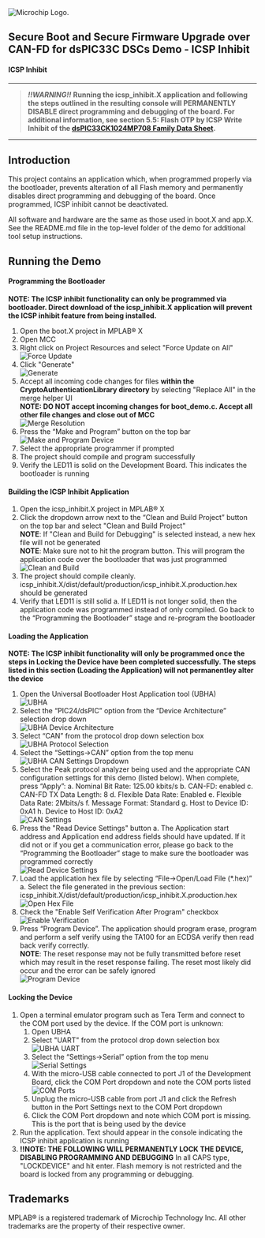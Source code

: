 <picture>
    <source media="(prefers-color-scheme: dark)" srcset="../images/microchip_logo_white_red.png">
	<source media="(prefers-color-scheme: light)" srcset="../images/microchip_logo_black_red.png">
    <img alt="Microchip Logo." src="../images/microchip_logo_black_red.png">
</picture>

## Secure Boot and Secure Firmware Upgrade over CAN-FD for dsPIC33C DSCs Demo - ICSP Inhibit

#### ICSP Inhibit
---
> **_!!WARNING!!_** 
**Running the icsp_inhibit.X application and following the steps outlined in the resulting console will PERMANENTLY DISABLE direct programming and debugging of the board. For additional information, see section 5.5: Flash OTP by ICSP Write Inhibit of the [dsPIC33CK1024MP708 Family Data Sheet](https://ww1.microchip.com/downloads/aemDocuments/documents/MCU16/ProductDocuments/DataSheets/dsPIC33CK1024MP710-Family-Data-Sheet-DS70005496.pdf).**

---

## Introduction
This project contains an application which, when programmed properly via the bootloader, prevents alteration of all Flash memory and permanently disables direct programming and debugging of the board. Once programmed, ICSP inhibit cannot be deactivated. 

All software and hardware are the same as those used in boot.X and app.X. See the README.md file in the top-level folder of the demo for additional tool setup instructions. 

## Running the Demo

#### Programming the Bootloader
**NOTE: The ICSP inhibit functionality can only be programmed via bootloader. Direct download of the icsp_inhibit.X application will prevent the ICSP inhibit feature from being installed.**
1. Open the boot.X project in MPLAB® X
2. Open MCC
3. Right click on Project Resources and select "Force Update on All"<br>
![Force Update](../images/MCC_Force_Update.png)
4. Click "Generate"<br>
![Generate](../images/MCC_Generate.png)
5. Accept all incoming code changes for files **within the CryptoAuthenticationLibrary directory** by selecting "Replace All" in the merge helper UI<br> **NOTE: DO NOT accept incoming changes for boot_demo.c. Accept all other file changes and close out of MCC**<br>
![Merge Resolution](../images/MCC_Merge_Resolution.png)
6. Press the “Make and Program” button on the top bar<br>
![Make and Program Device](../images/make_and_program.png)
7. Select the appropriate programmer if prompted
8. The project should compile and program successfully
9. Verify the LED11 is solid on the Development Board. This indicates the bootloader is running
    
#### Building the ICSP Inhibit Application
1. Open the icsp_inhibit.X project in MPLAB® X
2. Click the dropdown arrow next to the “Clean and Build Project” button on the top bar and select "Clean and Build Project" <br>**NOTE**: If "Clean and Build for Debugging" is selected instead, a new hex file will not be generated <br>**NOTE**: Make sure not to hit the program button. This will program the application code over the bootloader that was just programmed<br>
![Clean and Build](../images/clean_and_build.png)
3. The project should compile cleanly. icsp_inhibit.X/dist/default/production/icsp_inhibit.X.production.hex should be generated
4. Verify that LED11 is still solid
    a. If LED11 is not longer solid, then the application code was programmed instead of only compiled. Go back to the “Programming the Bootloader” stage and re-program the bootloader

#### Loading the Application
**NOTE: The ICSP inhibit functionality will only be programmed once the steps in Locking the Device have been completed successfully. The steps listed in this section (Loading the Application) will not permanentley alter the device**
1. Open the Universal Bootloader Host Application tool (UBHA)<br>
![UBHA](../images/UBHA_open.png)
2. Select the “PIC24/dsPIC” option from the “Device Architecture” selection drop down<br>
![UBHA Device Architecture](../images/UBHA_device_architecture.png)
3. Select “CAN” from the protocol drop down selection box<br>
![UBHA Protocol Selection](../images/UBHA_protocol.png)
4. Select the “Settings->CAN” option from the top menu<br>
![UBHA CAN Settings Dropdown](../images/UBHA_Settings_CAN_Dropdown.png)
5. Select the Peak protocol analyzer being used and the appropriate CAN configuration settings for this demo (listed below). When complete, press “Apply”: 
    a. Nominal Bit Rate: 125.00 kbits/s
    b. CAN-FD: enabled
    c. CAN-FD TX Data Length: 8
    d. Flexible Data Rate: Enabled 
    e. Flexible Data Rate: 2Mbits/s
    f. Message Format: Standard
    g. Host to Device ID: 0xA1
    h. Device to Host ID: 0xA2<br>
![CAN Settings](../images/UBHA_CAN_Settings.png)
6. Press the "Read Device Settings" button
    a. The Application start address and Application end address fields should have updated. If it did not or if you get a communication error, please go back to the “Programming the Bootloader” stage to make sure the bootloader was programmed correctly<br>
![Read Device Settings](../images/UBHA_Read_Device_Settings.png)
7. Load the application hex file by selecting “File->Open/Load File (*.hex)”
    a. Select the file generated in the previous section: icsp_inhibit.X/dist/default/production/icsp_inhibit.X.production.hex<br>
![Open Hex File](../images/UBHA_Open_Hex.png)
8. Check the "Enable Self Verification After Program" checkbox<br>
![Enable Verification](./images/UBHA_Enable_Self_Verification.PNG)
9. Press “Program Device”. The application should program erase, program and perform a self verify using the TA100 for an ECDSA verify then read back verify correctly.<br>**NOTE**: The reset response may not be fully transmitted before reset which may result in the reset response failing. The reset most likely did occur and the error can be safely ignored<br>
![Program Device](../images/UBHA_Program.png)

#### Locking the Device
1. Open a terminal emulator program such as Tera Term and connect to the COM port used by the device. If the COM port is unknown: 
    1. Open UBHA
    2. Select "UART" from the protocol drop down selection box<br>
    ![UBHA UART](./images/UBHA_UART.png)
    3. Select the “Settings->Serial” option from the top menu<br>
    ![Serial Settings](./images/UBHA_Settings.png)
    4. With the micro-USB cable connected to port J1 of the Development Board, click the COM Port dropdown and note the COM ports listed<br>
    ![COM Ports](./images/UBHA_COM_Ports.png)
    5. Unplug the micro-USB cable from port J1 and click the Refresh button in the Port Settings next to the COM Port dropdown
    6. Click the COM Port dropdown and note which COM port is missing. This is the port that is being used by the device 
2. Run the application. Text should appear in the console indicating the ICSP inhibit application is running 
3. **!!NOTE: THE FOLLOWING WILL PERMANENTLY LOCK THE DEVICE, DISABLING PROGRAMMING AND DEBUGGING** In all CAPS type, "LOCKDEVICE" and hit enter. Flash memory is not restricted and the board is locked from any programming or debugging.  

## Trademarks

MPLAB® is a registered trademark of Microchip Technology Inc. All other trademarks are the property of their respective owner.
